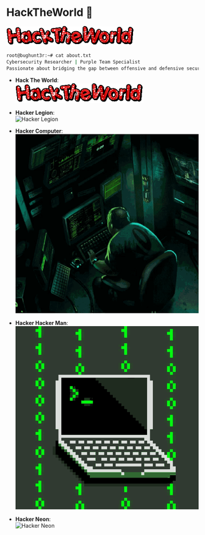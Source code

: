 # HackTheWorld 🚀

![HackTheWorld](https://github.com/NULLxDEF/NULLxDEF/blob/main/icon/hacktheworld.gif)

```bash
root@bughunt3r:~# cat about.txt
Cybersecurity Researcher | Purple Team Specialist
Passionate about bridging the gap between offensive and defensive security.
```
- **Hack The World**:  
  ![HackTheWorld](https://github.com/NULLxDEF/NULLxDEF/blob/main/icon/hacktheworld.gif)

- **Hacker Legion**:  
  ![Hacker Legion](https://github.com/NULLxDEF/NULLxDEF/blob/main/icon/hacker-legion.gif)

- **Hacker Computer**:  
  ![Hacker Computer](https://github.com/NULLxDEF/NULLxDEF/blob/main/icon/hacker-computer.gif)

- **Hacker Hacker Man**:  
  ![Hacker Hacker Man](https://github.com/NULLxDEF/NULLxDEF/blob/main/icon/hacker-hacker-man.gif)

- **Hacker Neon**:  
  ![Hacker Neon](https://github.com/NULLxDEF/NULLxDEF/blob/main/icon/hacker-neon.gif)

